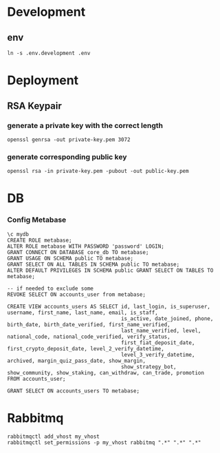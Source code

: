 
# Development
## env
```ln -s .env.development .env```


# Deployment
## RSA Keypair

### generate a private key with the correct length
```openssl genrsa -out private-key.pem 3072```

### generate corresponding public key
```openssl rsa -in private-key.pem -pubout -out public-key.pem```

# DB
### Config Metabase
```postgresql
\c mydb
CREATE ROLE metabase;
ALTER ROLE metabase WITH PASSWORD 'password' LOGIN;
GRANT CONNECT ON DATABASE core_db TO metabase;
GRANT USAGE ON SCHEMA public TO metabase;
GRANT SELECT ON ALL TABLES IN SCHEMA public TO metabase;
ALTER DEFAULT PRIVILEGES IN SCHEMA public GRANT SELECT ON TABLES TO metabase;

-- if needed to exclude some
REVOKE SELECT ON accounts_user from metabase;

CREATE VIEW accounts_users AS SELECT id, last_login, is_superuser, username, first_name, last_name, email, is_staff, 
                                     is_active, date_joined, phone, birth_date, birth_date_verified, first_name_verified, 
                                     last_name_verified, level, national_code, national_code_verified, verify_status, 
                                     first_fiat_deposit_date, first_crypto_deposit_date, level_2_verify_datetime, 
                                     level_3_verify_datetime, archived, margin_quiz_pass_date, show_margin, 
                                     show_strategy_bot, show_community, show_staking, can_withdraw, can_trade, promotion 
FROM accounts_user;

GRANT SELECT ON accounts_users TO metabase;
```

# Rabbitmq
```shell
rabbitmqctl add_vhost my_vhost
rabbitmqctl set_permissions -p my_vhost rabbitmq ".*" ".*" ".*"
```
